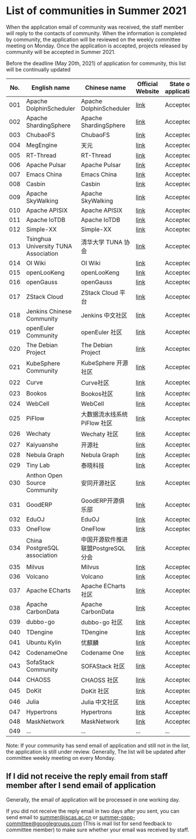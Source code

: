 # List of communities in Summer 2021

When the application email of community was received, the staff member will reply to the contacts of community. When the information is completed by community, the application will be reviewed on the weekly committee meeting on Monday. Once the application is accepted, projects released by community will be accepted in Summer 2021.

Before the deadline (May 20th, 2021) of application for community, this list will be continually updated

| No. | English name            | Chinese name            | Official Website                                       | State of application |
| --- | ----------------------- | ----------------------- | ------------------------------------------------------ | -------------------- |
| 001 | Apache DolphinScheduler | Apache DolphinScheduler | [link](https://dolphinscheduler.apache.org/)           | Accepted             |
| 002 | Apache ShardingSphere   | Apache ShardingSphere   | [link](http://shardingsphere.apache.org/index_zh.html) | Accepted             |
| 003 | ChubaoFS                | ChubaoFS                | [link](https://github.com/chubaofs/chubaofs)           | Accepted             |
| 004 | MegEngine               | 天元                    | [link](https://megengine.org.cn/)                      | Accepted             |
| 005 | RT-Thread               | RT-Thread               | [link](https://www.rt-thread.org/)                     | Accepted             |
| 006 | Apache Pulsar           | Apache Pulsar           | [link](https://pulsar.apache.org)                      | Accepted             |
| 007 | Emacs China             | Emacs China             | [link](https://emacs-china.org/)                       | Accepted             |
| 008 | Casbin                  | Casbin                  | [link](https://casbin.org/)                            | Accepted             |
| 009 | Apache SkyWalking       | Apache SkyWalking       | [link](https://skywalking.apache.org/)                 | Accepted             |
| 010 | Apache APISIX           | Apache APISIX           | [link](https://apisix.apache.org/)                     | Accepted             |
| 011 | Apache IoTDB            | Apache IoTDB            | [link](http://iotdb.apache.org/)                       | Accepted             |
| 012 | Simple-XX               | Simple-XX               | [link](https://github.com/Simple-XX)                   | Accepted             |
| 013 | Tsinghua University TUNA Association | 清华大学 TUNA 协会      | [link](https://tuna.moe/)                  | Accepted             |
| 014 | OI Wiki                 | OI Wiki                 | [link](https://oi-wiki.org)                            | Accepted             |
| 015 | openLooKeng             | openLooKeng             | [link](https://openlookeng.io/)                        | Accepted             |
| 016 | openGauss               | openGauss               | [link](https://opengauss.org)                          | Accepted             |
| 017 | ZStack Cloud            | ZStack Cloud 平台 | [link](https://www.zstack.io/)                               | Accepted             |
| 018  | Jenkins Chinese Community | Jenkins 中文社区       | [link](https://jenkins-zh.cn/)                         | Accepted            |
| 019  | openEuler Community     | openEuler 社区          | [link](https://openeuler.org/)                         | Accepted             |
| 020  | The Debian Project      | The Debian Project      | [link](https://www.debian.org)                         | Accepted             |
| 021  | KubeSphere Community    | KubeSphere 开源社区      | [link](https://kubesphere.io/)                         | Accepted             |
| 022  | Curve                   | Curve社区                | [link](https://www.opencurve.io/)                      | Accepted             |
| 023  | Bookos                  | Bookos社区               | [link]( https://www.book-os.org)                       | Accepted             |
| 024  | WebCell                 | WebCell                 | [link](https://web-cell.dev/)                           | Accepted             |
| 025  | PiFlow                 | 大数据流水线系统 PiFlow 社区 | [link](https://github.com/cas-bigdatalab/piflow)      | Accepted             |
| 026  | Wechaty                 | Wechaty 社区              | [link](https://wechaty.js.org/)                        | Accepted             |
| 027  | Kaiyuanshe              | 开源社                    | [link](https://kaiyuanshe.cn/)                         | Accepted             |
| 028  | Nebula Graph            | Nebula Graph              | [link](https://nebula-graph.io)                        | Accepted             |
| 029  | Tiny Lab                | 泰晓科技                   | [link](http://tinylab.org)                             | Accepted             |
| 030  | Anthon Open Source Community   | 安同开源社区        | [link](https://aosc.io)                        | Accepted             |
| 031  | GoodERP                 | GoodERP开源俱乐部          | [link](https://gooderp.org)                        | Accepted             |
| 032  | EduOJ                 | EduOJ          | [link](https://github.com/EduOJ)                        | Accepted    |
| 033  | OneFlow                 | OneFlow          | [link](https://github.com/Oneflow-Inc)                        | Accepted    |
| 034  | China PostgreSQL association             | 中国开源软件推进联盟PostgreSQL分会       | [link](https://www.postgresqlchina.com/)               | Accepted    |
| 035  | Milvus                 | Milvus          | [link](https://www.milvus.io/cn/)                        | Accepted    |
| 036  | Volcano                 | Volcano          | [link](https://volcano.sh/zh/)                        | Accepted    |
| 037  | Apache ECharts                 | Apache ECharts 社区          | [link](https://echarts.apache.org)                        | Accepted    |
| 038  | Apache CarbonData                 | Apache CarbonData          | [link](https://carbondata.apache.org)                        | Accepted    |
| 039  | dubbo-go                | dubbo-go 社区                | [link](https://github.com/apache/dubbo-go)            | Accepted    |
| 040  | TDengine                | TDengine                 | [link](https://www.taosdata.com/)                     | Accepted    |
| 041  | Ubuntu Kylin            | 优麒麟                    | [link](https://www.ubuntukylin.com)                   | Accepted    |
| 042  | CodenameOne             | Codename One             | [link](https://github.com/codenameone/CodenameOne)    | Accepted    |
| 043  | SofaStack Community     | SOFAStack 社区            | [link](https://sofastack.tech/)    | Accepted    |
| 044  | CHAOSS                  |CHAOSS 社区               |[link](https://chaoss.community/)                          | Accepted    |
| 045  | DoKit                   | DoKit 社区                | [link](https://www.dokit.cn/)            | Accepted    |
| 046  | Julia                   | Julia 中文社区              | [link](https://discourse.juliacn.com/)                      | Accepted    |
| 047  | Hypertrons              | Hypertrons                   | [link](https://hypertrons.io)                   | Accepted    |
| 048  | MaskNetwork             | MaskNetwork            | [link](https://mask.io)    | Accepted    |
| 049  | ...              | ...                | ...                          | ...                                                |



Note: If your community has send email of application and still not in the list, the application is still under review. Generally, The list will be updated after committee weekly meeting on every Monday.

## If I did not receive the reply email from staff member after I send email of application

Generally, the email of application will be processed in one working day.

If you did not receive the reply email in two days after you sent, you can send email to summer@iscas.ac.cn or summer-ospp-committee@googlegroups.com (This is mail list for send feedback to committee member) to make sure whether your email was received by staff.

